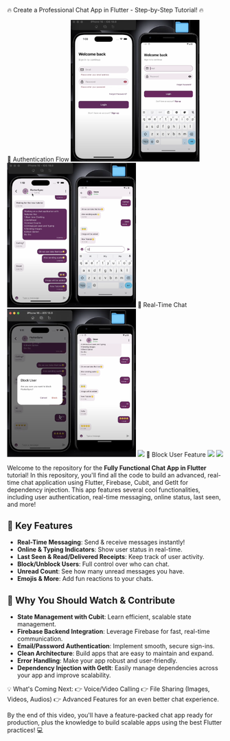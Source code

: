 🔥 Create a Professional Chat App in Flutter - Step-by-Step Tutorial! 🔥

🔐 Authentication Flow
<img src="https://github.com/Bhuvan-Shivhare/Convoo/blob/main/a.png?raw=true" width="300"/> <img src="https://github.com/Bhuvan-Shivhare/Convoo/blob/main/b.png?raw=true" width="300"/>
💬 Real-Time Chat
<img src="https://github.com/Bhuvan-Shivhare/Convoo/blob/main/c.png?raw=true" width="300"/> <img src="https://github.com/Bhuvan-Shivhare/Convoo/blob/main/d.png?raw=true" width="300"/>
🚫 Block User Feature
<img src="https://github.com/Bhuvan-Shivhare/Convoo/blob/main/e.png?raw=true" width="300"/> <img src="https://github.com/Bhuvan-Shivhare/Convoo/blob/main/f.png?raw=true" width="300"/>


Welcome to the repository for the **Fully Functional Chat App in Flutter** tutorial! In this repository, you'll find all the code to build an advanced, real-time chat application using Flutter, Firebase, Cubit, and GetIt for dependency injection. This app features several cool functionalities, including user authentication, real-time messaging, online status, last seen, and more!

## 💬 Key Features

- **Real-Time Messaging**: Send & receive messages instantly!
- **Online & Typing Indicators**: Show user status in real-time.
- **Last Seen & Read/Delivered Receipts**: Keep track of user activity.
- **Block/Unblock Users**: Full control over who can chat.
- **Unread Count**: See how many unread messages you have.
- **Emojis & More**: Add fun reactions to your chats.

## 🚀 Why You Should Watch & Contribute

- **State Management with Cubit**: Learn efficient, scalable state management.
- **Firebase Backend Integration**: Leverage Firebase for fast, real-time communication.
- **Email/Password Authentication**: Implement smooth, secure sign-ins.
- **Clean Architecture**: Build apps that are easy to maintain and expand.
- **Error Handling**: Make your app robust and user-friendly.
- **Dependency Injection with GetIt**: Easily manage dependencies across your app and improve scalability.

💡 What's Coming Next:
👉 Voice/Video Calling
👉 File Sharing (Images, Videos, Audios)
👉 Advanced Features for an even better chat experience.

By the end of this video, you'll have a feature-packed chat app ready for production, plus the knowledge to build scalable apps using the best Flutter practices! 💻
